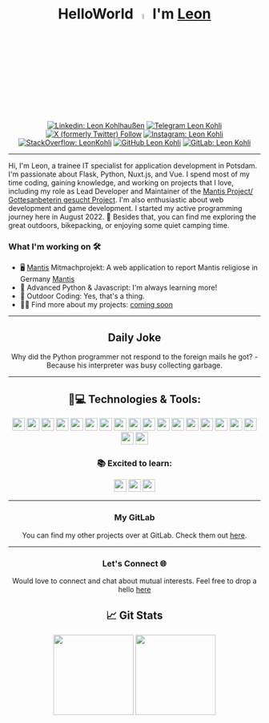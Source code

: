<div align="center">
  
<!-- Leon Kohlhaussen / Leon Kohlhaußen / LeonKohli / Leon Kohli -->
# HelloWorld <a href="https://leonkohli.github.io/"><img src="https://media.giphy.com/media/hvRJCLFzcasrR4ia7z/giphy.gif" width="5%"></a> I'm [Leon](https://leonkohli.github.io/) 

</div>

<div align="center">

[![Linkedin: Leon Kohlhaußen](https://img.shields.io/badge/-leonkohlhaußen-blue?style=flat-square&logo=Linkedin&logoColor=white&link=https://www.linkedin.com/in/leonkohhlhaussen/)](https://de.linkedin.com/in/leon-kohlhaußen-72b9041aa)
[![Telegram Leon Kohli](https://img.shields.io/badge/LeonKohli-2CA5E0?style=flat-square&logo=telegram&logoColor=white)](https://t.me/LeonKohli)
[![X (formerly Twitter) Follow](https://img.shields.io/twitter/follow/LeonKohli)](https://twitter.com/leonkohli)
[![Instagram: Leon Kohli](https://img.shields.io/badge/-leonkohli-purple?style=flat-square&logo=instagram&logoColor=white&link=https://www.instagram.com/leonkohli/)](https://www.instagram.com/leonkohli/)
[![StackOverflow: LeonKohli](https://img.shields.io/badge/-LeonKohli-orange?style=flat-square&logo=StackOverflow&logoColor=white&link=https://stackoverflow.com/users/20480270/leonkohli)](https://stackoverflow.com/users/20480270/leonkohli)
[![GitHub Leon Kohli](https://img.shields.io/github/followers/leonkohli?label=follow&style=social)](https://github.com/leonkohli)
[![GitLab: Leon Kohli](https://img.shields.io/badge/-LeonKohli-FCA121?style=flat-square&logo=GitLab&logoColor=white&link=https://gitlab.com/LeonKohli)](https://gitlab.com/LeonKohli)

</div>

---

Hi, I'm Leon, a trainee IT specialist for application development in Potsdam. I'm passionate about Flask, Python, Nuxt.js, and Vue. I spend most of my time coding, gaining knowledge, and working on projects that I love, including my role as Lead Developer and Maintainer of the [Mantis Project/ Gottesanbeterin gesucht Project](https://gottesanbeterin-gesucht.de). I'm also enthusiastic about web development and game development. I started my active programming journey here in August 2022. 🌱 Besides that, you can find me exploring the great outdoors, bikepacking, or enjoying some quiet camping time.

### What I'm working on 🛠️

- 🖥️ [Mantis](https://gottesanbeterin-gesucht.de) Mitmachprojekt: A web application to report Mantis religiose in Germany  [Mantis](https://gitlab.com/opendata-apps/mantis)
- 🐍 Advanced Python & Javascript: I'm always learning more!
- 🌳 Outdoor Coding: Yes, that's a thing.
- 👨‍💻 Find more about my projects: [coming soon](https://leonkohli.de)

---

<div align="center">
  
## Daily Joke

<!--joke-start-->
Why did the Python programmer not respond to the foreign mails he got? - Because his interpreter was busy collecting garbage.

<!--joke-end-->

---

## 🚀💻 Technologies & Tools:

<code><img height="25" src="https://img.shields.io/badge/-Python-black?style=flat-square&logo=Python"></code>
<code><img height="25" src="https://img.shields.io/badge/-Docker-black?style=flat-square&logo=docker"></code>
<code><img height="25" src="https://img.shields.io/badge/-Git-black?style=flat-square&logo=git"></code>
<code><img height="25" src="https://img.shields.io/badge/-GitHub-black?style=flat-square&logo=github"></code>
<code><img height="25" src="https://img.shields.io/badge/-GitLab-black?style=flat-square&logo=gitlab"></code>
<code><img height="25" src="https://img.shields.io/badge/-VMware-black?style=flat-square&logo=vmware"></code>
<code><img height="25" src="https://img.shields.io/badge/-Sphinx-black?style=flat-square&logo=sphinx"></code>
<code><img height="25" src="https://img.shields.io/badge/-Vue.js-black?style=flat-square&logo=vue.js"></code>
<code><img height="25" src="https://img.shields.io/badge/-Node.js-black?style=flat-square&logo=node.js"></code>
<code><img height="25" src="https://img.shields.io/badge/-Markdown-black?style=flat-square&logo=markdown"></code>
<code><img height="25" src="https://img.shields.io/badge/-HTML-black?style=flat-square&logo=html5"></code>
<code><img height="25" src="https://img.shields.io/badge/-JavaScript-black?style=flat-square&logo=javascript"></code>
<code><img height="25" src="https://img.shields.io/badge/-Flask-black?style=flat-square&logo=flask"></code>
<code><img height="25" src="https://img.shields.io/badge/-PowerShell-black?style=flat-square&logo=powershell"></code>
<code><img height="25" src="https://img.shields.io/badge/-Linux_Shell-black?style=flat-square&logo=linux"></code>
<code><img height="25" src="https://img.shields.io/badge/-SQL-black?style=flat-square&logo=mysql"></code>
<code><img height="25" src="https://img.shields.io/badge/-PostgreSQL-black?style=flat-square&logo=postgresql"></code>
<code><img height="25" src="https://img.shields.io/badge/-VBA-black?style=flat-square&logo=microsoft"></code>
<code><img height="25" src="https://img.shields.io/badge/-Nuxt.js-black?style=flat-square&logo=nuxt.js"></code>

### 📚 Excited to learn:

<code><img height="25" src="https://img.shields.io/badge/-Next.js-black?style=flat-square&logo=next.js"></code>
<code><img height="25" src="https://img.shields.io/badge/-Go-black?style=flat-square&logo=go"></code>
<code><img height="25" src="https://img.shields.io/badge/-Flutter-black?style=flat-square&logo=flutter"></code>

</div>

---

<div align="center">

### My GitLab

You can find my other projects over at GitLab. Check them out [here](https://gitlab.com/LeonKohli).

---

### Let's Connect 🌐

Would love to connect and chat about mutual interests. Feel free to drop a hello [here](https://leonkohli.github.io/)

## &#x1f4c8; Git Stats

<img height="160" src="https://github-readme-stats-zeta-virid.vercel.app/api?username=LeonKohli&show_icons=true&theme=tokyonight">  
<img height="160" src="https://github-readme-stats-zeta-virid.vercel.app/api/top-langs/?username=LeonKohli&langs_count=5&layout=compact&theme=tokyonight">

</div>
